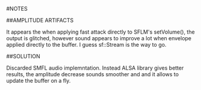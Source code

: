 #NOTES

##AMPLITUDE ARTIFACTS

It appears the when applying fast attack directly to SFLM's setVolume(), the output is glitched, however sound appears to improve a lot when envelope applied directly to the buffer. I guess sf::Stream is the way to go.

##SOLUTION

Discarded SMFL audio implemntation. Instead ALSA library gives better results, the amplitude decrease sounds smoother and and it allows to update the buffer on a fly. 
